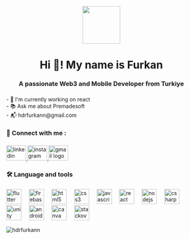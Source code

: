 <div align="center">
  <img height="100" src="https://play-lh.googleusercontent.com/SzRiogsQ06KhScluR51BDQ3E2ImAgcgWJL5Pr0SCZVD9NqZIhIcBHbwjw0gD85KKvOpO=w3840-h2160-rw"  />
</div>

###

<h1 align="center">Hi 👋! My name is Furkan</h1>

###

<h3 align="center">A passionate Web3 and Mobile Developer from Turkiye</h3>

###

<p align="left">- 🔭 I'm currently working on react<br>- 📚 Ask me about Premadesoft<br>- 📬 hdrfurkann@gmail.com</p>

###

<h3 align="left">🔗   Connect with me :</h3>

###

<div align="left">
  <a href="https://www.linkedin.com/in/furkan-h%C4%B1d%C4%B1r-5305422a8/" target="_blank">
    <img src="https://raw.githubusercontent.com/maurodesouza/profile-readme-generator/master/src/assets/icons/social/linkedin/default.svg" width="52" height="40" alt="linkedin logo"  />
  </a>
  <a href="https://www.instagram.com/premadesoft/" target="_blank">
    <img src="https://raw.githubusercontent.com/maurodesouza/profile-readme-generator/master/src/assets/icons/social/instagram/default.svg" width="52" height="40" alt="instagram logo"  />
  </a>
  <a href="mailto:hdrfurkann@gmail.com" target="_blank">
    <img src="https://raw.githubusercontent.com/maurodesouza/profile-readme-generator/master/src/assets/icons/social/gmail/default.svg" width="52" height="40" alt="gmail logo"  />
  </a>
</div>

###

<h3 align="left">🛠 Language and tools</h3>

###

<div align="left">
  <img src="https://cdn.jsdelivr.net/gh/devicons/devicon/icons/flutter/flutter-original.svg" height="40" alt="flutter logo"  />
  <img width="12" />
  <img src="https://cdn.jsdelivr.net/gh/devicons/devicon/icons/firebase/firebase-plain.svg" height="40" alt="firebase logo"  />
  <img width="12" />
  <img src="https://cdn.jsdelivr.net/gh/devicons/devicon/icons/html5/html5-original.svg" height="40" alt="html5 logo"  />
  <img width="12" />
  <img src="https://cdn.simpleicons.org/css3/1572B6" height="40" alt="css3 logo"  />
  <img width="12" />
  <img src="https://cdn.simpleicons.org/javascript/F7DF1E" height="40" alt="javascript logo"  />
  <img width="12" />
  <img src="https://cdn.simpleicons.org/react/61DAFB" height="40" alt="react logo"  />
  <img width="12" />
  <img src="https://cdn.simpleicons.org/nodedotjs/339933" height="40" alt="nodejs logo"  />
  <img width="12" />
  <img src="https://cdn.jsdelivr.net/gh/devicons/devicon/icons/csharp/csharp-original.svg" height="40" alt="csharp logo"  />
  <img width="12" />
  <img src="https://cdn.simpleicons.org/unity/FFFFFF" height="40" alt="unity logo"  />
  <img width="12" />
  <img src="https://cdn.jsdelivr.net/gh/devicons/devicon/icons/androidstudio/androidstudio-original.svg" height="40" alt="androidstudio logo"  />
  <img width="12" />
  <img src="https://cdn.simpleicons.org/canva/00C4CC" height="40" alt="canva logo"  />
  <img width="12" />
  <img src="https://cdn.simpleicons.org/stackoverflow/F58025" height="40" alt="stackoverflow logo"  />
</div>

<p><img align="left" src="https://github-readme-stats.vercel.app/api/top-langs?username=hdrfurkann&show_icons=true&locale=en&layout=compact" alt="hdrfurkann" /></p>

###
